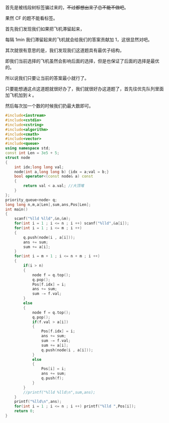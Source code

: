 首先是被线段树标签骗过来的，~~不过都想出来了总不能不做吧~~。  

果然 CF 的题不能看标签。    

首先我们发现我们如果把飞机滞留起来，   

每隔 1min 我们滞留起来的飞机就会给我们的答案贡献加 $1$，这很显然对吧。    

其次就很有意思的是，我们发现我们这道题具有最优子结构，  

即我们当前选择的飞机虽然会影响后面的选择，但是也保证了后面的选择是最优的。  

所以说我们只要让当前的答案最小就行了。   

只要能想通这点这道题就很好办了，我们就很好办这道题了，首先往优先队列里面加飞机加到 $k$ 。     

然后每次加一个数的时候我们扔最大数即可。   
```cpp
#include<iostream>
#include<cstdio>
#include<cstring>
#include<algorithm>
#include<cmath>
#include<vector>
#include<queue>
using namespace std;
const int Len = 3e5 + 5;
struct node
{
	int idx;long long val;
	node(int a,long long b) {idx = a;val = b;}
    bool operator<(const node& a) const
    {
        return val < a.val; //大顶堆
    }
};
priority_queue<node> q;
long long n,m,a[Len],sum,ans,Pos[Len];
int main()
{
	scanf("%lld %lld",&n,&m);
	for(int i = 1 ; i <= n ; i ++) scanf("%lld",&a[i]);
	for(int i = 1 ; i <= m ; i ++) 
	{
		q.push(node(i , a[i]));
		ans += sum;
		sum += a[i];
	}
	for(int i = m + 1 ; i <= n + m ; i ++)
	{
		if(i > n) 
		{
			node f = q.top();
			q.pop();
			Pos[f.idx] = i;
			ans += sum;
			sum -= f.val;
		}
		else
		{
			node f = q.top();
			q.pop();
			if(f.val > a[i])
			{
				Pos[f.idx] = i;
				ans += sum;
				sum -= f.val;
				sum += a[i];
				q.push(node(i , a[i]));
			}
			else 
			{
				Pos[i] = i;
				ans += sum;
				q.push(f);
			}
		}
		//printf("%lld %lld\n",sum,ans);
	}
	printf("%lld\n",ans);
	for(int i = 1 ; i <= n ; i ++) printf("%lld ",Pos[i]);
	return 0;
} 
```